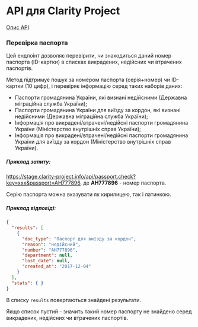 # API для Clarity Project

[Опис API](README.md)

### Перевірка паспорта
Цей ендпоінт дозволяє перевірити, чи знаходиться даний номер паспорта (ID-картки) 
в списках викрадених, недійсних чи втрачених паспортів.

Метод підтримує пошук за номером паспорта (серія+номер) чи ID-картки (10 цифр),
і перевіряє інформацію серед таких наборів даних:
- Паспорти громадянина України, які визнані недійсними 
  (Державна міграційна служба України);
- Паспорти громадянина України для виїзду за кордон, які визнані недійсними 
  (Державна міграційна служба України);
- Інформація про викрадені/втрачені/недійсні паспорти громадянина України 
  (Міністерство внутрішніх справ України);
- Інформація про викрадені/втрачені/недійсні паспорти громадянина України для 
  виїзду за кордон (Міністерство внутрішніх справ України).

##### Приклад запиту:
https://stage.clarity-project.info/api/passport.check?key=xxx&passport=AH777896,
де **AH777896** - номер паспорта.

Серію паспорта можна вказувати як кирилицею, так і латинкою. 

##### Приклад відповіді:
```json
{
  "results": [
    {
      "doc_type": "Паспорт для виїзду за кордон",
      "reason": "недійсний",
      "number": "АН777896",
      "department": null,
      "lost_date": null,
      "created_at": "2017-12-04"
    }
  ],
  "stats": { }
}
```

В списку `results` повертаються знайдені результати. 

Якщо список пустий - значить такий номер паспорту не 
знайдено серед викрадених, недійсних чи втрачених паспортів.